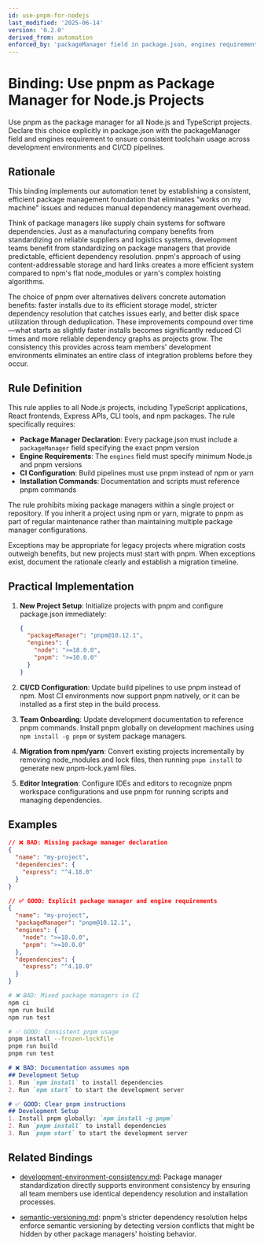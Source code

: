 ```yaml
---
id: use-pnpm-for-nodejs
last_modified: '2025-06-14'
version: '0.2.0'
derived_from: automation
enforced_by: 'packageManager field in package.json, engines requirement, CI checks'
---
```

# Binding: Use pnpm as Package Manager for Node.js Projects

Use pnpm as the package manager for all Node.js and TypeScript projects. Declare this choice explicitly in package.json with the packageManager field and engines requirement to ensure consistent toolchain usage across development environments and CI/CD pipelines.

## Rationale

This binding implements our automation tenet by establishing a consistent, efficient package management foundation that eliminates "works on my machine" issues and reduces manual dependency management overhead.

Think of package managers like supply chain systems for software dependencies. Just as a manufacturing company benefits from standardizing on reliable suppliers and logistics systems, development teams benefit from standardizing on package managers that provide predictable, efficient dependency resolution. pnpm's approach of using content-addressable storage and hard links creates a more efficient system compared to npm's flat node_modules or yarn's complex hoisting algorithms.

The choice of pnpm over alternatives delivers concrete automation benefits: faster installs due to its efficient storage model, stricter dependency resolution that catches issues early, and better disk space utilization through deduplication. These improvements compound over time—what starts as slightly faster installs becomes significantly reduced CI times and more reliable dependency graphs as projects grow. The consistency this provides across team members' development environments eliminates an entire class of integration problems before they occur.

## Rule Definition

This rule applies to all Node.js projects, including TypeScript applications, React frontends, Express APIs, CLI tools, and npm packages. The rule specifically requires:

- **Package Manager Declaration**: Every package.json must include a `packageManager` field specifying the exact pnpm version
- **Engine Requirements**: The `engines` field must specify minimum Node.js and pnpm versions
- **CI Configuration**: Build pipelines must use pnpm instead of npm or yarn
- **Installation Commands**: Documentation and scripts must reference pnpm commands

The rule prohibits mixing package managers within a single project or repository. If you inherit a project using npm or yarn, migrate to pnpm as part of regular maintenance rather than maintaining multiple package manager configurations.

Exceptions may be appropriate for legacy projects where migration costs outweigh benefits, but new projects must start with pnpm. When exceptions exist, document the rationale clearly and establish a migration timeline.

## Practical Implementation

1. **New Project Setup**: Initialize projects with pnpm and configure package.json immediately:
   ```json
   {
     "packageManager": "pnpm@10.12.1",
     "engines": {
       "node": ">=18.0.0",
       "pnpm": ">=10.0.0"
     }
   }
   ```

2. **CI/CD Configuration**: Update build pipelines to use pnpm instead of npm. Most CI environments now support pnpm natively, or it can be installed as a first step in the build process.

3. **Team Onboarding**: Update development documentation to reference pnpm commands. Install pnpm globally on development machines using `npm install -g pnpm` or system package managers.

4. **Migration from npm/yarn**: Convert existing projects incrementally by removing node_modules and lock files, then running `pnpm install` to generate new pnpm-lock.yaml files.

5. **Editor Integration**: Configure IDEs and editors to recognize pnpm workspace configurations and use pnpm for running scripts and managing dependencies.

## Examples

```json
// ❌ BAD: Missing package manager declaration
{
  "name": "my-project",
  "dependencies": {
    "express": "^4.18.0"
  }
}

// ✅ GOOD: Explicit package manager and engine requirements
{
  "name": "my-project",
  "packageManager": "pnpm@10.12.1",
  "engines": {
    "node": ">=18.0.0",
    "pnpm": ">=10.0.0"
  },
  "dependencies": {
    "express": "^4.18.0"
  }
}
```

```bash
# ❌ BAD: Mixed package managers in CI
npm ci
npm run build
npm run test

# ✅ GOOD: Consistent pnpm usage
pnpm install --frozen-lockfile
pnpm run build
pnpm run test
```

```markdown
# ❌ BAD: Documentation assumes npm
## Development Setup
1. Run `npm install` to install dependencies
2. Run `npm start` to start the development server

# ✅ GOOD: Clear pnpm instructions
## Development Setup
1. Install pnpm globally: `npm install -g pnpm`
2. Run `pnpm install` to install dependencies
3. Run `pnpm start` to start the development server
```

## Related Bindings

- [development-environment-consistency.md](../core/development-environment-consistency.md): Package manager standardization directly supports environment consistency by ensuring all team members use identical dependency resolution and installation processes.

- [semantic-versioning.md](../core/semantic-versioning.md): pnpm's stricter dependency resolution helps enforce semantic versioning by detecting version conflicts that might be hidden by other package managers' hoisting behavior.
